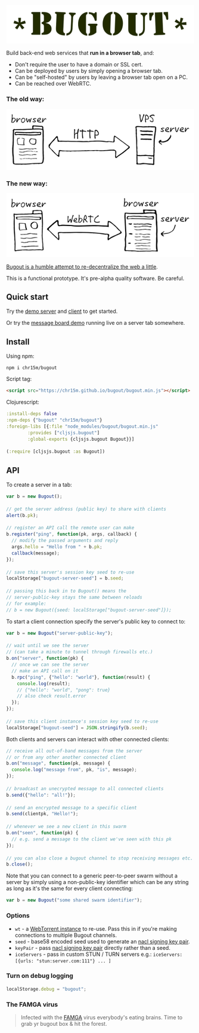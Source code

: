 <p align="center"><img src="docs/bugout-logo.svg"/></p>

Build back-end web services that **run in a browser tab**, and:

 * Don't require the user to have a domain or SSL cert.
 * Can be deployed by users by simply opening a browser tab.
 * Can be "self-hosted" by users by leaving a browser tab open on a PC.
 * Can be reached over WebRTC.

### The old way:

<p align="center"><img src="docs/bugout-old-way.svg"/></p>

### The new way:

<p align="center"><img src="docs/bugout-new-way.svg"/></p>

[Bugout is a humble attempt to re-decentralize the web a little](https://chr15m.github.io/on-self-hosting-and-decentralized-software.html).

This is a functional prototype. It's pre-alpha quality software. Be careful.

## Quick start

Try the [demo server](https://chr15m.github.io/bugout/) and [client](https://chr15m.github.io/bugout/client.html) to get started.

Or try the [message board demo](https://chr15m.github.io/bugout/examples/messageboard.html) running live on a server tab somewhere.

## Install

Using npm:

```shell
npm i chr15m/bugout
```

Script tag:

```html
<script src="https://chr15m.github.io/bugout/bugout.min.js"></script>
```

Clojurescript:

```clojure
:install-deps false
:npm-deps {"bugout" "chr15m/bugout"}
:foreign-libs [{:file "node_modules/bugout/bugout.min.js"
		:provides ["cljsjs.bugout"]
		:global-exports {cljsjs.bugout Bugout}}]

(:require [cljsjs.bugout :as Bugout])
```

## API

To create a server in a tab:

```javascript
var b = new Bugout();

// get the server address (public key) to share with clients
alert(b.pk);

// register an API call the remote user can make
b.register("ping", function(pk, args, callback) {
  // modify the passed arguments and reply
  args.hello = "Hello from " + b.pk;
  callback(message);
});

// save this server's session key seed to re-use
localStorage["bugout-server-seed"] = b.seed;

// passing this back in to Bugout() means the
// server-public-key stays the same between reloads
// for example:
// b = new Bugout({seed: localStorage["bugout-server-seed"]});
```

To start a client connection specify the server's public key to connect to:

```javascript
var b = new Bugout("server-public-key");

// wait until we see the server
// (can take a minute to tunnel through firewalls etc.)
b.on("server", function(pk) {
  // once we can see the server
  // make an API call on it
  b.rpc("ping", {"hello": "world"}, function(result) {
    console.log(result);
    // {"hello": "world", "pong": true}
    // also check result.error
  });
});

// save this client instance's session key seed to re-use
localStorage["bugout-seed"] = JSON.stringify(b.seed);
```

Both clients and servers can interact with other connected clients:

```javascript
// receive all out-of-band messages from the server
// or from any other another connected client
b.on("message", function(pk, message) {
  console.log("message from", pk, "is", message);
});

// broadcast an unecrypted message to all connected clients
b.send({"hello": "all!"});

// send an encrypted message to a specific client
b.send(clientpk, "Hello!");

// whenever we see a new client in this swarm
b.on("seen", function(pk) {
  // e.g. send a message to the client we've seen with this pk
});

// you can also close a bugout channel to stop receiving messages etc.
b.close();
```

Note that you can connect to a generic peer-to-peer swarm without a server by simply using a non-public-key identifier which can be any string as long as it's the same for every client connecting:

```javascript
var b = new Bugout("some shared swarm identifier");
```

### Options

 * `wt` - a [WebTorrent instance](https://webtorrent.io/docs) to re-use. Pass this in if you're making connections to multiple Bugout channels.
 * `seed` - base58 encoded seed used to generate an [nacl signing key pair](https://github.com/dchest/tweetnacl-js#signatures).
 * `keyPair` - pass [nacl signing key pair](https://github.com/dchest/tweetnacl-js#signatures) directly rather than a seed.
 * `iceServers` - pass in custom STUN / TURN servers e.g.: `iceServers: [{urls: "stun:server.com:111"} ... ]`

### Turn on debug logging

```javascript
localStorage.debug = "bugout";
```

### The FAMGA virus

> Infected with the [FAMGA](https://duckduckgo.com/?q=FAMGA) virus everybody's eating brains. Time to grab yr bugout box & hit the forest.

